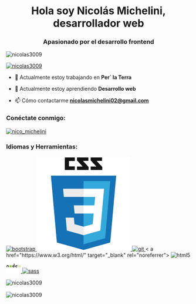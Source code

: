 <h1 align="center">Hola soy Nicolás Michelini, desarrollador web</h1>
<h3 align="center">Apasionado por el desarrollo frontend</h3>

<p align="left"> <img src="https ://komarev.com/ghpvc/?username=nicolas3009&label=Profile%20views&color=0e75b6&style=flat" alt="nicolas3009" /> </p>

<p align="left"> <a href="https:// github.com/ryo-ma/github-profile-trofeo"><img src="https://github-profile-trofeo.vercel.app/?username=nicolas3009" alt="nicolas3009" /></a> </p>

- 🔭 Actualmente estoy trabajando en **Per´ la Terra**

- 🌱 Actualmente estoy aprendiendo **Desarrollo web**

- 📫 Cómo contactarme **nicolasmichelini02@gmail.com**

<h3 align="left">Conéctate conmigo:</h3>
<p align="left">
<a href="https://instagram.com/nico_michelini" target="blank"><img align="center" src="https://raw.githubusercontent.com/rahuldkjain/github-profile-readme-generator /master/src/images/icons/Social/instagram.svg" alt="nico_michelini" height="30" width="40" /></a>
</p>

<h3 align="left">Idiomas y Herramientas:</h3>
<p align="left"> <a href="https://getbootstrap.com" target="_blank" rel="noreferrer"> <img src="https://raw.githubusercontent.com/devicons/devicon /master/icons/bootstrap/bootstrap-plain-wordmark.svg" alt="bootstrap" width="40" height="40"/> </a> <a href="https://www.w3schools.com /css/" target="_blank" rel="noreferrer"> <img src="https://raw.githubusercontent.com/devicons/devicon/master/icons/css3/css3-original-wordmark.svg" alt= "css3" ancho="40" altura="40"/> </a> <a href="https://git-scm.com/" target="_blank" rel="noreferrer"> <img src="https://www.vectorlogo.zone/logos/git-scm/git-scm-icon.svg" alt="git" width="40" height="40"/> </a> < a href="https://www.w3.org/html/" target="_blank" rel="noreferrer"> <img src="https://raw.githubusercontent.com/devicons/devicon/master/icons /html5/html5-original-wordmark.svg" alt="html5" width="40" height="40"/> </a> <a href="https://nodejs.org" target="_blank" rel="noreferrer"> <img src="https://raw.githubusercontent.com/devicons/devicon/master/icons/nodejs/nodejs-original-wordmark.svg" alt="nodejs" width="40" height ="40"/> </a><a href="https://sass-lang.com" target="_blank" rel="noreferrer"> <img src="https://raw.githubusercontent.com/devicons/devicon/master/icons/sass /sass-original.svg" alt="sass" ancho="40" altura="40"/> </a> </p>

<p><img align="center" src="https://github-readme-stats.vercel.app/api/top-langs?username=nicolas3009&show_icons=true&locale=en&layout=compact" alt="nicolas3009" /> </p>

<p><img align="center" src="https://github-readme-streak-stats.herokuapp.com/?user=nicolas3009&" alt="nicolas3009" /></p>